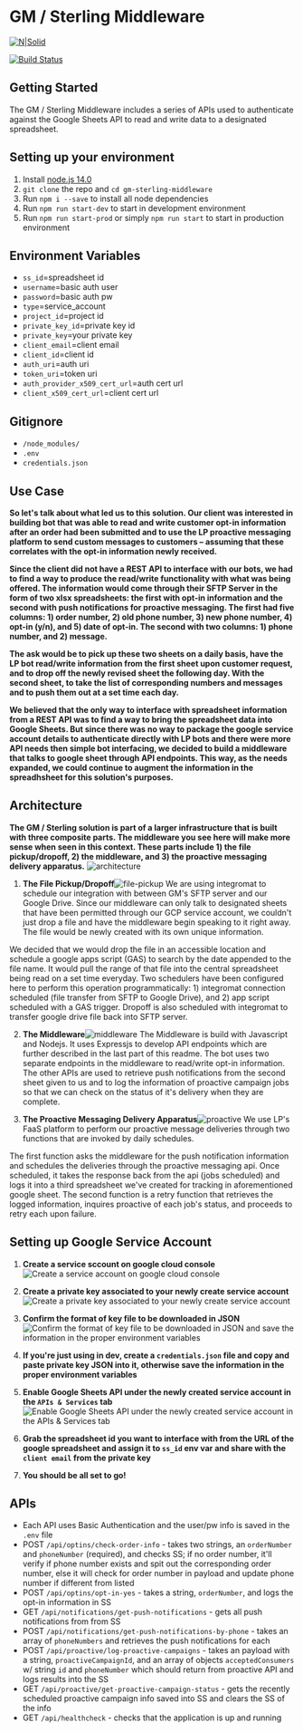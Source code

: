 # GM / Sterling Middleware
[![N|Solid](https://cdn2.downdetector.com/static/uploads/logo/liveperson-logo.png)](https://liveperson.com/)  
  
[![Build Status](https://travis-ci.org/joemccann/dillinger.svg?branch=master)]()  
  
## Getting Started
The GM / Sterling Middleware includes a series of APIs used to authenticate against the Google Sheets API to read and write data to a designated spreadsheet.  
  
## Setting up your environment
1. Install [node.js 14.0](https://nodejs.org/en/download/)
2. `git clone` the repo and `cd gm-sterling-middleware`
2. Run `npm i --save` to install all node dependencies
3. Run `npm run start-dev` to start in development environment
4. Run `npm run start-prod` or simply `npm run start` to start in production environment  
  
## Environment Variables
* `ss_id`=spreadsheet id
* `username`=basic auth user
* `password`=basic auth pw
* `type`=service_account
* `project_id`=project id
* `private_key_id`=private key id
* `private_key`=your private key
* `client_email`=client email
* `client_id`=client id
* `auth_uri`=auth uri
* `token_uri`=token uri
* `auth_provider_x509_cert_url`=auth cert url
* `client_x509_cert_url`=client cert url  
  
## Gitignore
* `/node_modules/`
* `.env`
* `credentials.json`  

## Use Case
**So let's talk about what led us to this solution. Our client was interested in building bot that was able to read and write customer opt-in information after an order had been submitted and to use the LP proactive messaging platform to send custom messages to customers – assuming that these correlates with the opt-in information newly received.** 

**Since the client did not have a REST API to interface with our bots, we had to find a way to produce the read/write functionality with what was being offered. The information would come through their SFTP Server in the form of two xlsx spreadsheets: the first with opt-in information and the second with push notifications for proactive messaging. The first had five columns: 1) order number, 2) old phone number, 3) new phone number, 4) opt-in (y/n), and 5) date of opt-in. The second with two columns: 1) phone number, and 2) message.**

**The ask would be to pick up these two sheets on a daily basis, have the LP bot read/write information from the first sheet upon customer request, and to drop off the newly revised sheet the following day. With the second sheet, to take the list of corresponding numbers and messages and to push them out at a set time each day.**

**We believed that the only way to interface with spreadsheet information from a REST API was to find a way to bring the spreadsheet data into Google Sheets. But since there was no way to package the google service account details to authenticate directly with LP bots and there were more API needs then simple bot interfacing, we decided to build a middleware that talks to google sheet through API endpoints. This way, as the needs expanded, we could continue to augment the information in the spreadhsheet for this solution's purposes.**

## Architecture
**The GM / Sterling solution is part of a larger infrastructure that is built with three composite parts. The middleware you see here will make more sense when seen in this context. These parts include 1) the file pickup/dropoff, 2) the middleware, and 3) the proactive messaging delivery apparatus.**
![architecture](./static/GM_Sterling(4).png)

1. **The File Pickup/Dropoff**![file-pickup](./static/GM_Sterling(2).png)
We are using integromat to schedule our integration with between GM's SFTP server and our Google Drive. Since our middleware can only talk to designated sheets that have been permitted through our GCP service account, we couldn't just drop a file and have the middleware begin speaking to it right away. The file would be newly created with its own unique information. 

We decided that we would drop the file in an accessible location and schedule a google apps script (GAS) to search by the date appended to the file name. It would pull the range of that file into the central spreadsheet being read on a set time everyday. Two schedulers have been configured here to perform this operation programmatically: 1) integromat connection scheduled (file transfer from SFTP to Google Drive), and 2) app script scheduled with a GAS trigger. Dropoff is also scheduled with integromat to transfer google drive file back into SFTP server. 


2. **The Middleware**![middleware](./static/GM_Sterling(1).png)
The Middleware is build with Javascript and Nodejs. It uses Expressjs to develop API endpoints which are further described in the last part of this readme. The bot uses two separate endpoints in the middleware to read/write opt-in information. The other APIs are used to retrieve push notifications from the second sheet given to us and to log the information of proactive campaign jobs so that we can check on the status of it's delivery when they are complete. 


3. **The Proactive Messaging Delivery Apparatus**![proactive](./static/GM_Sterling(3).png)
We use LP's FaaS platform to perform our proactive message deliveries through two functions that are invoked by daily schedules. 

The first function asks the middleware for the push notification information and schedules the deliveries through the proactive messaging api. Once scheduled, it takes the response back from the api (jobs scheduled) and logs it into a third spreadsheet we've created for tracking in aforementioned google sheet. The second function is a retry function that retrieves the logged information, inquires proactive of each job's status, and proceeds to retry each upon failure. 


## Setting up Google Service Account
1. **Create a service sccount on google cloud console**  
![Create a service account on google cloud console](./static/create-service-acct.png)  
  
2. **Create a private key associated to your newly create service account**  
![Create a private key associated to your newly create service account](./static/create-service-acct-2.png)  
  
3. **Confirm the format of key file to be downloaded in JSON**  
![Confirm the format of key file to be downloaded in JSON and save the information in the proper environment variables](./static/create-service-acct-3.png)  

4. **If you're just using in dev, create a `credentials.json` file and copy and paste private key JSON into it, otherwise save the information in the proper environment variables**  

5. **Enable Google Sheets API under the newly created service account in the `APIs & Services` tab**  
![Enable Google Sheets API under the newly created service account in the APIs & Services tab](./static/create-service-acct-4.png)  
  
6. **Grab the spreadsheet id you want to interface with from the URL of the google spreadsheet and assign it to `ss_id` env var and share with the `client email` from the private key**  

7. **You should be all set to go!**

## APIs
* Each API uses Basic Authentication and the user/pw info is saved in the `.env` file
* POST `/api/optins/check-order-info` - takes two strings, an `orderNumber` and `phoneNumber` (required), and checks SS; if no order number, it'll verify if phone number exists and spit out the corresponding order number, else it will check for order number in payload and update phone number if different from listed 
* POST `/api/optins/opt-in-yes` - takes a string, `orderNumber`, and logs the opt-in information in SS
* GET `/api/notifications/get-push-notifications` - gets all push notifications from from SS
* POST `/api/notifications/get-push-notifications-by-phone` - takes an array of `phoneNumbers` and retrieves the push notifications for each
* POST `/api/proactive/log-proactive-campaigns` - takes an payload with a string, `proactiveCampaignId`, and an array of objects `acceptedConsumers` w/ string `id` and `phoneNumber` which should return from proactive API and logs results into the SS
* GET `/api/proactive/get-proactive-campaign-status` - gets the recently scheduled proactive campaign info saved into SS and clears the SS of the info
* GET `/api/healthcheck` - checks that the application is up and running